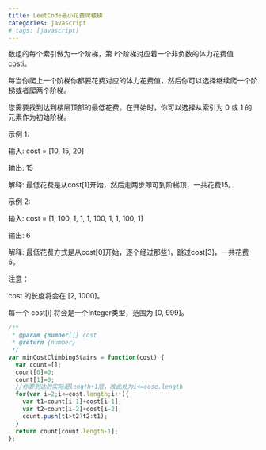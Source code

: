 ```yaml
---
title: LeetCode最小花费爬楼梯
categories: javascript
# tags: [javascript]
---
```


数组的每个索引做为一个阶梯，第 i个阶梯对应着一个非负数的体力花费值 costi。

每当你爬上一个阶梯你都要花费对应的体力花费值，然后你可以选择继续爬一个阶梯或者爬两个阶梯。

您需要找到达到楼层顶部的最低花费。在开始时，你可以选择从索引为 0 或 1 的元素作为初始阶梯。

示例 1:

输入: cost = [10, 15, 20]

输出: 15

解释: 最低花费是从cost[1]开始，然后走两步即可到阶梯顶，一共花费15。

示例 2:

输入: cost = [1, 100, 1, 1, 1, 100, 1, 1, 100, 1]

输出: 6

解释: 最低花费方式是从cost[0]开始，逐个经过那些1，跳过cost[3]，一共花费6。

注意：

cost 的长度将会在 [2, 1000]。

每一个 cost[i] 将会是一个Integer类型，范围为 [0, 999]。



```javascript
/**
 * @param {number[]} cost
 * @return {number}
 */
var minCostClimbingStairs = function(cost) {
  var count=[];
  count[0]=0;
  count[1]=0;
  //你要到达的实际是length+1层，故此处为i<=cose.length
  for(var i=2;i<=cost.length;i++){
    var t1=count[i-1]+cost[i-1];
    var t2=count[i-2]+cost[i-2];
    count.push(t1>t2?t2:t1);   
  }
  return count[count.length-1];
};
```